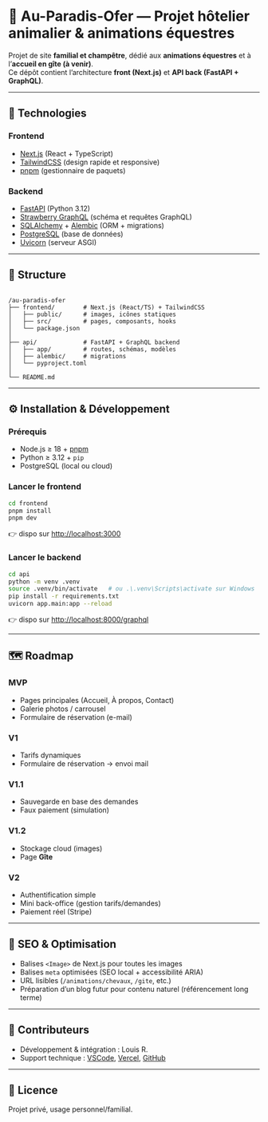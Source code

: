 # 🐎 Au-Paradis-Ofer — Projet hôtelier animalier & animations équestres

Projet de site **familial et champêtre**, dédié aux **animations équestres** et à l’**accueil en gîte (à venir)**.  
Ce dépôt contient l’architecture **front (Next.js)** et **API back (FastAPI + GraphQL)**.  

---

## 🚀 Technologies

### Frontend
- [Next.js](https://nextjs.org/) (React + TypeScript)
- [TailwindCSS](https://tailwindcss.com/) (design rapide et responsive)
- [pnpm](https://pnpm.io/) (gestionnaire de paquets)

### Backend
- [FastAPI](https://fastapi.tiangolo.com/) (Python 3.12)
- [Strawberry GraphQL](https://strawberry.rocks/) (schéma et requêtes GraphQL)
- [SQLAlchemy](https://www.sqlalchemy.org/) + [Alembic](https://alembic.sqlalchemy.org/) (ORM + migrations)
- [PostgreSQL](https://www.postgresql.org/) (base de données)
- [Uvicorn](https://www.uvicorn.org/) (serveur ASGI)

---

## 📂 Structure

```

/au-paradis-ofer
├── frontend/        # Next.js (React/TS) + TailwindCSS
│   ├── public/      # images, icônes statiques
│   ├── src/         # pages, composants, hooks
│   └── package.json
│
├── api/             # FastAPI + GraphQL backend
│   ├── app/         # routes, schémas, modèles
│   ├── alembic/     # migrations
│   └── pyproject.toml
│
└── README.md

````

---

## ⚙️ Installation & Développement

### Prérequis
- Node.js ≥ 18 + [pnpm](https://pnpm.io/)
- Python ≥ 3.12 + `pip`
- PostgreSQL (local ou cloud)

### Lancer le frontend
```bash
cd frontend
pnpm install
pnpm dev
````

👉 dispo sur [http://localhost:3000](http://localhost:3000)

### Lancer le backend

```bash
cd api
python -m venv .venv
source .venv/bin/activate   # ou .\.venv\Scripts\activate sur Windows
pip install -r requirements.txt
uvicorn app.main:app --reload
```

👉 dispo sur [http://localhost:8000/graphql](http://localhost:8000/graphql)

---

## 🗺️ Roadmap

### MVP

* Pages principales (Accueil, À propos, Contact)
* Galerie photos / carrousel
* Formulaire de réservation (e-mail)

### V1

* Tarifs dynamiques
* Formulaire de réservation → envoi mail

### V1.1

* Sauvegarde en base des demandes
* Faux paiement (simulation)

### V1.2

* Stockage cloud (images)
* Page **Gîte**

### V2

* Authentification simple
* Mini back-office (gestion tarifs/demandes)
* Paiement réel (Stripe)

---

## 📌 SEO & Optimisation

* Balises `<Image>` de Next.js pour toutes les images
* Balises `meta` optimisées (SEO local + accessibilité ARIA)
* URL lisibles (`/animations/chevaux`, `/gite`, etc.)
* Préparation d’un blog futur pour contenu naturel (référencement long terme)

---

## 🤝 Contributeurs

* Développement & intégration : Louis R.
* Support technique : [VSCode](https://code.visualstudio.com/), [Vercel](https://vercel.com/), [GitHub](https://github.com/)

---

## 📜 Licence

Projet privé, usage personnel/familial.

```